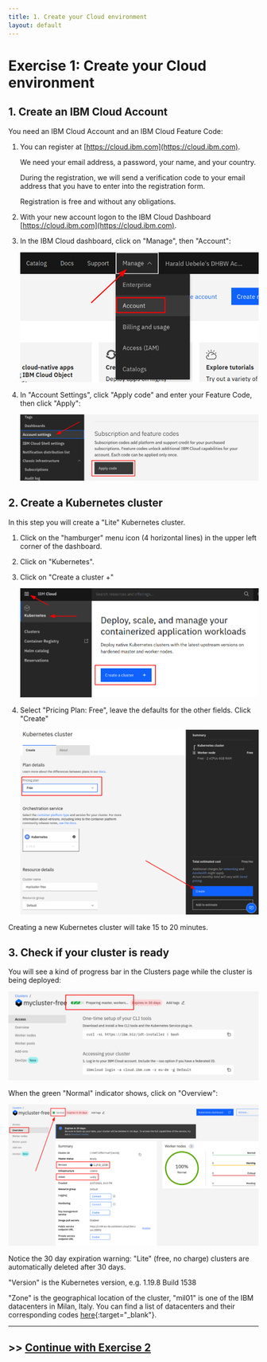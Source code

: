 ```yaml
---
title: 1. Create your Cloud environment
layout: default
---
```


# Exercise 1: Create your Cloud environment

## 1. Create an IBM Cloud Account

You need an IBM Cloud Account and an IBM Cloud Feature Code:

1. You can register at [https://cloud.ibm.com](https://cloud.ibm.com).

    We need your email address, a password, your name, and your country. 
    
    During the registration, we will send a verification code to your email address that you have to enter into the registration form. 
    
    Registration is free and without any obligations.

1. With your new account logon to the IBM Cloud Dashboard [https://cloud.ibm.com](https://cloud.ibm.com).

1. In the IBM Cloud dashboard, click on "Manage", then "Account":

    ![manage-account.png](../images/manage-account.png)

1. In "Account Settings", click "Apply code" and enter your Feature Code, then click "Apply":

    ![account-settings.png](../images/account-settings.png)


## 2. Create a Kubernetes cluster

In this step you will create a "Lite" Kubernetes cluster. 

1. Click on the "hamburger" menu icon (4 horizontal lines) in the upper left corner of the dashboard.
2. Click on "Kubernetes".
3. Click on "Create a cluster +"

    ![create-cluster.png](../images/create-cluster.png)

4. Select "Pricing Plan: Free", leave the defaults for the other fields. Click "Create"

    ![create-cluster2.png](../images/create-cluster2.png)

Creating a new Kubernetes cluster will take 15 to 20 minutes.


## 3. Check if your cluster is ready

You will see a kind of progress bar in the Clusters page while the cluster is being deployed:

![](../images/preparing.png)

When the green "Normal" indicator shows, click on "Overview":

![](../images/cluster-overview.png)

Notice the 30 day expiration warning: "Lite" (free, no charge) clusters are automatically deleted after 30 days.

"Version" is the Kubernetes version, e.g. 1.19.8 Build 1538

"Zone" is the geographical location of the cluster, "mil01" is one of the IBM datacenters in Milan, Italy.  You can find a list of datacenters and their corresponding codes [here](https://cloud.ibm.com/docs/overview?topic=overview-locations#data-centers){:target="_blank"}.

---

## >> [Continue with Exercise 2](exercise2.md)
